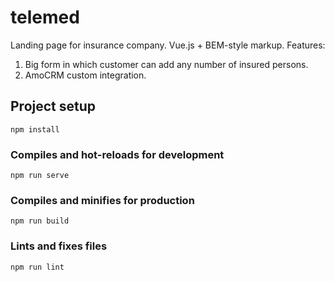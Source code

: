 # telemed

Landing page for insurance company. Vue.js + BEM-style markup.
Features: 
1. Big form in which customer can add any number of insured persons.
2. AmoCRM custom integration.

## Project setup
```
npm install
```

### Compiles and hot-reloads for development
```
npm run serve
```

### Compiles and minifies for production
```
npm run build
```

### Lints and fixes files
```
npm run lint
```